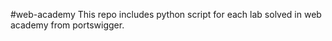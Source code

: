 #web-academy
This repo includes python script for each lab solved in web academy from portswigger.

